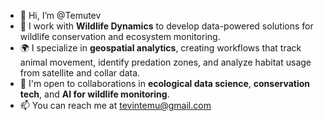 - 👋 Hi, I’m @Temutev  
- 🐾 I work with **Wildlife Dynamics** to develop data-powered solutions for wildlife conservation and ecosystem monitoring.  
- 🌍 I specialize in **geospatial analytics**, creating workflows that track animal movement, identify predation zones, and analyze habitat usage from satellite and collar data.  
- 🤝 I'm open to collaborations in **ecological data science**, **conservation tech**, and **AI for wildlife monitoring**.  
- 📫 You can reach me at tevintemu@gmail.com
